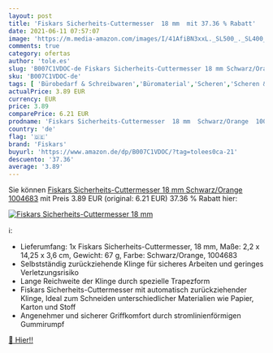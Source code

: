 ```yaml
---
layout: post
title: 'Fiskars Sicherheits-Cuttermesser  18 mm  mit 37.36 % Rabatt'
date: 2021-06-11 07:57:07
image: 'https://m.media-amazon.com/images/I/41AfiBN3xxL._SL500_._SL400_.jpg'
comments: true
category: ofertas
author: 'tole.es'
slug: 'B007C1VDOC-de Fiskars Sicherheits-Cuttermesser 18 mm Schwarz/Orange 1004683'
sku: 'B007C1VDOC-de'
tags: [ 'Bürobedarf & Schreibwaren','Büromaterial','Scheren','Scheren & Schneidemaschinen','fiskars', ]
actualPrice: 3.89 EUR
currency: EUR
price: 3.89
comparePrice: 6.21 EUR
prodname: 'Fiskars Sicherheits-Cuttermesser  18 mm  Schwarz/Orange  1004683'
country: 'de'
flag: '🇩🇪'
brand: 'Fiskars'
buyurl: 'https://www.amazon.de/dp/B007C1VDOC/?tag=tolees0ca-21'
descuento: '37.36'
average: '3.89'
---
```


Sie können [Fiskars Sicherheits-Cuttermesser  18 mm  Schwarz/Orange  1004683](https://www.amazon.de/dp/B007C1VDOC/?tag=tolees0ca-21) mit Preis 3.89 EUR (original: 6.21 EUR) 37.36 % Rabatt hier:

[![Fiskars Sicherheits-Cuttermesser  18 mm ](https://m.media-amazon.com/images/I/41AfiBN3xxL._SL500_._SL400_.jpg)](https://www.amazon.de/dp/B007C1VDOC/?tag=tolees0ca-21)

ℹ️:

- Lieferumfang: 1x Fiskars Sicherheits-Cuttermesser, 18 mm, Maße: 2,2 x 14,25 x 3,6 cm, Gewicht: 67 g, Farbe: Schwarz/Orange, 1004683
- Selbstständig zurückziehende Klinge für sicheres Arbeiten und geringes Verletzungsrisiko
- Lange Reichweite der Klinge durch spezielle Trapezform
- Fiskars Sicherheits-Cuttermesser mit automatisch zurückziehender Klinge, Ideal zum Schneiden unterschiedlicher Materialien wie Papier, Karton und Stoff
- Angenehmer und sicherer Griffkomfort durch stromlinienförmigen Gummirumpf

[🛒 Hier!!](https://www.amazon.de/dp/B007C1VDOC/?tag=tolees0ca-21)

